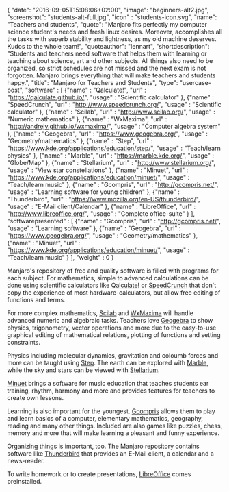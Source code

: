 {
  "date": "2016-09-05T15:08:06+02:00",
  "image": "beginners-alt2.jpg",
  "screenshot": "students-alt-full.jpg",
  "icon" : "students-icon.svg",
  "name": "Teachers and students",
  "quote": "Manjaro fits perfectly my computer science student's needs and fresh linux desires. Moreover, accomplishes all the tasks with superb stability and lightness, as my old machine deserves. Kudos to the whole team!",
  "quoteauthor": "lennart",
  "shortdescription": "Students and teachers need software that helps them with learning or teaching about science, art and other subjects. All things also need to be organized, so strict schedules are not missed and the next exam is not forgotten. Manjaro brings everything that will make teachers and students happy.",
  "title": "Manjaro for Teachers and Students",
  "type": "usercase-post",
  "software" : [
  {"name" : "Qalculate!", "url" : "https://qalculate.github.io/", "usage" : "Scientific calculator" },
  {"name" : "SpeedCrunch", "url" : "http://www.speedcrunch.org/", "usage" : "Scientific calculator" },
  {"name" : "Scilab", "url" : "http://www.scilab.org/", "usage" : "Numeric mathematics" },
  {"name" : "WxMaxima", "url" : "http://andrejv.github.io/wxmaxima/", "usage" : "Computer algebra system" },
  {"name" : "Geogebra", "url" : "https://www.geogebra.org/", "usage" : "Geometry/mathematics" },
  {"name" : "Step", "url" : "https://www.kde.org/applications/education/step/", "usage" : "Teach/learn physics" },
  {"name" : "Marble", "url" : "https://marble.kde.org/", "usage" : "Globe/Map" },
  {"name" : "Stellarium", "url" : "http://www.stellarium.org/", "usage" : "View star constellations" },
  {"name" : "Minuet", "url" : "https://www.kde.org/applications/education/minuet/", "usage" : "Teach/learn music" },
  {"name" : "Gcompris", "url" : "http://gcompris.net/", "usage" : "Learning software for young children" },
  {"name" : "Thunderbird", "url" : "https://www.mozilla.org/en-US/thunderbird/", "usage" : "E-Mail client/Calendar" },
  {"name" : "LibreOffice", "url" : "http://www.libreoffice.org/", "usage" : "Complete office-suite" }
  ],
  "softwarepresented" : [
  {"name" : "Gcompris", "url" : "http://gcompris.net/", "usage" : "Learning software" },
  {"name" : "Geogebra", "url" : "https://www.geogebra.org/", "usage" : "Geometry/mathematics" },
  {"name" : "Minuet", "url" : "https://www.kde.org/applications/education/minuet/", "usage" : "Teach/learn music" }
  ],
  "weight" : 0
}

Manjaro's repository of free and quality software is filled with programs for each subject. For mathematics, simple to advanced calculations can be done using scientific calculators like [Qalculate!](https://qalculate.github.io/) or [SpeedCrunch](http://www.speedcrunch.org/) that don't copy the experience of most hardware-calculators, but allow free editing of functions and terms.

For more complex mathematics, [Scilab](http://www.scilab.org/) and [WxMaxima](http://andrejv.github.io/wxmaxima/) will handle advanced numeric and algebraic tasks. Teachers love [Geogebra](https://www.geogebra.org/) to show physics, trigonometry, vector operations and more due to the easy-to-use graphical editing of mathematical relations, plotting of functions and setting constraints.

Physics including molecular dynamics, gravitation and coloumb forces and more can be taught using [Step](https://www.kde.org/applications/education/step/). The earth can be explored with [Marble](https://marble.kde.org/), while the sky and stars can be viewed with [Stellarium](http://www.stellarium.org/).

[Minuet](https://www.kde.org/applications/education/minuet/) brings a software for music education that teaches students ear training, rhythm, harmony and more and provides features for teachers to create own lessons.

Learning is also important for the youngest. [Gcompris](http://gcompris.net/) allows them to play and learn basics of a computer, elementary mathematics, geography, reading and many other things. Included are also games like puzzles, chess, memory and more that will make learning a pleasant and funny experience.

Organizing things is important, too. The Manjaro repository contains software like [Thunderbird](https://www.mozilla.org/en-US/thunderbird/) that provides an E-Mail client, a calendar and a news-reader.

To write homework or to create presentations, [LibreOffice](http://www.libreoffice.org/) comes preinstalled.
